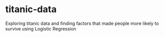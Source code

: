 # titanic-data
Exploring titanic data and finding factors that made people more likely to survive using Logistic Regression 
